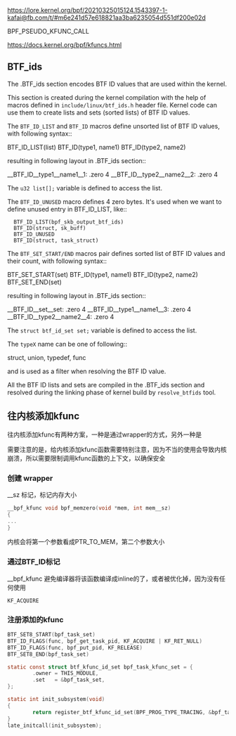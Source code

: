 


https://lore.kernel.org/bpf/20210325015124.1543397-1-kafai@fb.com/t/#m6e241d57e618821aa3ba6235054d551df200e02d

BPF_PSEUDO_KFUNC_CALL

https://docs.kernel.org/bpf/kfuncs.html




## BTF_ids

<!-- https://lore.kernel.org/bpf/20200711215329.41165-4-jolsa@kernel.org -->

The .BTF_ids section encodes BTF ID values that are used within the kernel.

This section is created during the kernel compilation with the help of
macros defined in ``include/linux/btf_ids.h`` header file. Kernel code can
use them to create lists and sets (sorted lists) of BTF ID values.

The ``BTF_ID_LIST`` and ``BTF_ID`` macros define unsorted list of BTF ID values,
with following syntax::

  BTF_ID_LIST(list)
  BTF_ID(type1, name1)
  BTF_ID(type2, name2)

resulting in following layout in .BTF_ids section::

  __BTF_ID__type1__name1__1:
  .zero 4
  __BTF_ID__type2__name2__2:
  .zero 4

The ``u32 list[];`` variable is defined to access the list.

The ``BTF_ID_UNUSED`` macro defines 4 zero bytes. It's used when we
want to define unused entry in BTF_ID_LIST, like::

      BTF_ID_LIST(bpf_skb_output_btf_ids)
      BTF_ID(struct, sk_buff)
      BTF_ID_UNUSED
      BTF_ID(struct, task_struct)

The ``BTF_SET_START/END`` macros pair defines sorted list of BTF ID values
and their count, with following syntax::

  BTF_SET_START(set)
  BTF_ID(type1, name1)
  BTF_ID(type2, name2)
  BTF_SET_END(set)

resulting in following layout in .BTF_ids section::

  __BTF_ID__set__set:
  .zero 4
  __BTF_ID__type1__name1__3:
  .zero 4
  __BTF_ID__type2__name2__4:
  .zero 4

The ``struct btf_id_set set;`` variable is defined to access the list.

The ``typeX`` name can be one of following::

   struct, union, typedef, func

and is used as a filter when resolving the BTF ID value.

All the BTF ID lists and sets are compiled in the .BTF_ids section and
resolved during the linking phase of kernel build by ``resolve_btfids`` tool.

## 往内核添加kfunc

往内核添加kfunc有两种方案，一种是通过wrapper的方式，另外一种是

需要注意的是，给内核添加kfunc函数需要特别注意，因为不当的使用会导致内核崩溃，所以需要限制调用kfunc函数的上下文，以确保安全



### 创建 wrapper


__sz 标记，标记内存大小

```c
__bpf_kfunc void bpf_memzero(void *mem, int mem__sz)
{
...
}
```
内核会将第一个参数看成PTR_TO_MEM，第二个参数大小




### 通过BTF_ID标记

__bpf_kfunc 避免编译器将该函数编译成inline的了，或者被优化掉，因为没有任何使用

`KF_ACQUIRE`



### 注册添加的kfunc

```c
BTF_SET8_START(bpf_task_set)
BTF_ID_FLAGS(func, bpf_get_task_pid, KF_ACQUIRE | KF_RET_NULL)
BTF_ID_FLAGS(func, bpf_put_pid, KF_RELEASE)
BTF_SET8_END(bpf_task_set)

static const struct btf_kfunc_id_set bpf_task_kfunc_set = {
        .owner = THIS_MODULE,
        .set   = &bpf_task_set,
};

static int init_subsystem(void)
{
        return register_btf_kfunc_id_set(BPF_PROG_TYPE_TRACING, &bpf_task_kfunc_set);
}
late_initcall(init_subsystem);
```